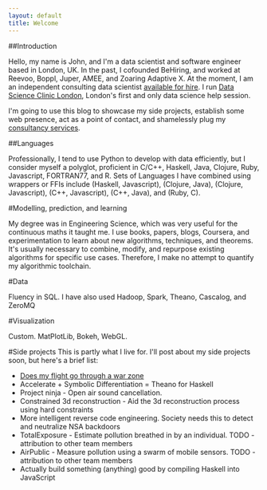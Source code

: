 ```yaml
---
layout: default
title: Welcome
---
```

##Introduction

Hello, my name is John, and I'm a data scientist and software engineer based in London, UK. In the past, I cofounded BeHiring, and worked at Reevoo, Boppl, Juper, AMEE, and Zoaring Adaptive X. At the moment, I am an independent consulting data scientist [available for hire](mailto:hello@sententiaexdata.com). I run [Data Science Clinic London](http://www.meetup.com/data-science-clinic-london/events/224831227/), London's first and only data science help session.

I'm going to use this blog to showcase my side projects, establish some
web presence, act as a point of contact, and shamelessly plug my
[consultancy services](http://www.sententiaexdata.com).

##Languages

Professionally, I tend to use Python to develop with data efficiently, but
I consider myself a polyglot, proficient in C/C++, Haskell, Java, Clojure,
Ruby, Javascript, FORTRAN77, and R. Sets of Languages I have combined using wrappers
or FFIs include (Haskell, Javascript), (Clojure, Java), (Clojure, Javascript), (C++, Javascript),
(C++, Java), and (Ruby, C).

#Modelling, prediction, and learning

My degree was in Engineering Science, which was very useful for the continuous
maths it taught me. I use books, papers, blogs, Coursera, and experimentation
to learn about new algorithms, techniques, and theorems. It's usually necessary
to combine, modify, and repurpose existing algorithms for specific use cases.
Therefore, I make no attempt to quantify my algorithmic toolchain.

#Data

Fluency in SQL. I have also used Hadoop, Spark, Theano, Cascalog, and ZeroMQ

#Visualization

Custom. MatPlotLib, Bokeh, WebGL.

#Side projects
This is partly what I live for. I'll post about my side projects soon, but here's a brief list:

  - [Does my flight go through a war
  zone](http://www.doesmyflightgothroughawarzone.com)
  - Accelerate + Symbolic Differentiation = Theano for Haskell
  - Project ninja - Open air sound cancellation.
  - Constrained 3d reconstruction - Aid the 3d reconstruction process
  using hard constraints
  - More intelligent reverse code engineering. Society needs this to
  detect and neutralize NSA backdoors
  - TotalExposure - Estimate pollution breathed in by an individual. TODO - attribution to other team members
  - AirPublic - Measure pollution using a swarm of mobile sensors. TODO - attribution to other team members
  - Actually build something (anything) good by compiling Haskell into
  JavaScript



